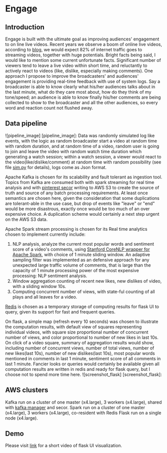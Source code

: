 # Engage
## Introduction
Engage is built with the ultimate goal as improving audiences' engagement to on line live videos. Recent years we observe a boom of online live videos, according to [blog](https://www.go-globe.com/blog/live-streaming-statistics/), we would expect 82% of internet traffic goes to streaming videos, together with huge potentials. Bright facts being said, I would like to mention some current unfortunate facts. Significant number of viewers tend to leave a live video within short time, and reluctantly to actively react to videos (like, dislike, especially making comments). One approach I propose to improve the broadcasters' and audiences' engagement is providing real-time feedback with use of system logs. Say a broadcaster is able to know clearly what his/her audiences talks about in the last minute, what do they care most about, how do they think of my tone/speed; an audience is able to know finally his/her comments are being collected to show to the broadcaster and all the other audiences, so every word and reaction count not flushed away.   

## Data pipeline
![pipeline_image]
[pipeline_image]:
Data was randomly simulated log like events, with the logic as random broadcaster start a video at random time with random duration, and at random time of a video, random user is going to join and leave the video with random watch time duration which generating a watch session; within a watch session, a viewer would react to the video(like/dislike/comment) at random time with random possibility (see file [sim.py](https://github.com/LinaMiao/engagestreaming/blob/master/simulation/sim.py) for details), logs come as Json format.

Apache Kafka is chosen for its scalability and fault tolerant as ingestion tool. Topics from Kafka are consumed both with spark streaming for real time analysis and with [pinterest secor](https://github.com/pinterest/secor) writing to AWS S3 to create the source of truth and source of any batch processing requirements. At least once semantics are chosen here, given the consideration that some duplications are tolerant-able in the use case, but drop of events like "leave" or "end" would be more disastrous, exactly once would be too much of an over expensive choice. A duplication scheme would certainly a next step urgent on the AWS S3 data.

Apache Spark stream processing is chosen for its  Real time analytics chosen to implement currently include:
1) NLP analysis, analyze the current most popular words and sentiment score of a video's comments, using [Stanford CoreNLP wrapper for Apache Spark](https://github.com/databricks/spark-corenlp), with choice of 1 minute sliding window. An adaptive sampling filter was implemented as an defensive approach for any unexpected large traffic volume of comments, that is large than the capacity of 1 minute processing power of the most expensive processing: NLP sentiment analysis.
2) Window aggregation counting of recent new likes, new dislikes of video, with a sliding window 10s.
3) Computing concurrent number of views, with state-ful counting of all plays and all leaves for a video.

[Redis](https://redis.io/) is chosen as a temporary storage of computing results for flask UI to query, given its support for fast and frequent queries.

On flask, a simple map (refresh every 10 seconds) was chosen to illustrate the computation results, with default view of squares representing individual videos, with square size proportional number of concurrent number of views, and color proportional to number of new likes in last 10s. On click of a video square, summary of aggregation results would show, including number of concurrent views, number of total views, number of new likes(last 10s), number of new dislikes(last 10s), most popular words mentioned in comments in last 1 minute, sentiment score of all comments in last 1 minute. Fancier looks or queries would certainly be available given all computation results are written in redis and ready for flask query, but I choose not to spend more time here.
![screenshot_flask]
[screenshot_flask]:
## AWS clusters
Kafka run on a cluster of one master (x4.large), 3 workers (x4.large), shared with [kafka manager](https://github.com/yahoo/kafka-manager) and secor.
Spark run on a cluster of one master (x4.large), 3 workers (x4.large), co-resident with Redis
Flask run on a single node (x4.large).

## Demo
Please visit [link]() for a short video of flask UI visualization.
